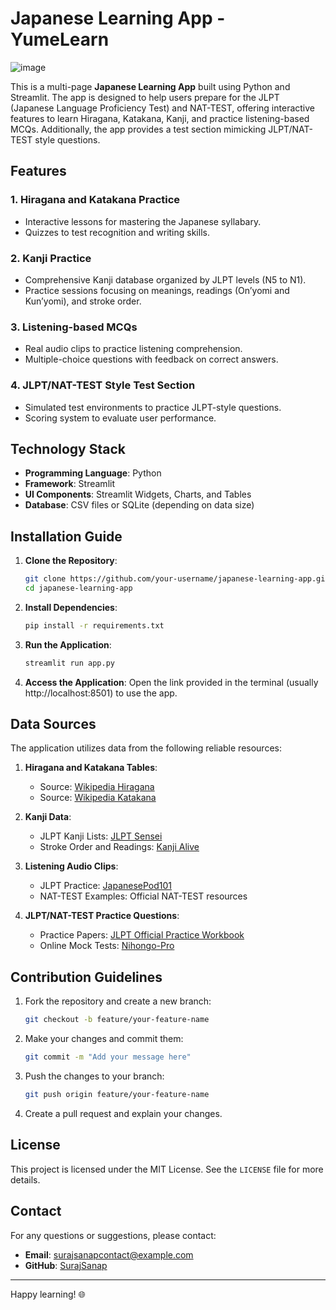 # Japanese Learning App - YumeLearn

![image](https://github.com/user-attachments/assets/18bdb9e0-53f2-456a-adb6-80cf24873285)


This is a multi-page **Japanese Learning App** built using Python and Streamlit. The app is designed to help users prepare for the JLPT (Japanese Language Proficiency Test) and NAT-TEST, offering interactive features to learn Hiragana, Katakana, Kanji, and practice listening-based MCQs. Additionally, the app provides a test section mimicking JLPT/NAT-TEST style questions.

## Features

### 1. Hiragana and Katakana Practice
- Interactive lessons for mastering the Japanese syllabary.
- Quizzes to test recognition and writing skills.

### 2. Kanji Practice
- Comprehensive Kanji database organized by JLPT levels (N5 to N1).
- Practice sessions focusing on meanings, readings (On’yomi and Kun’yomi), and stroke order.

### 3. Listening-based MCQs
- Real audio clips to practice listening comprehension.
- Multiple-choice questions with feedback on correct answers.

### 4. JLPT/NAT-TEST Style Test Section
- Simulated test environments to practice JLPT-style questions.
- Scoring system to evaluate user performance.

## Technology Stack
- **Programming Language**: Python
- **Framework**: Streamlit
- **UI Components**: Streamlit Widgets, Charts, and Tables
- **Database**: CSV files or SQLite (depending on data size)

## Installation Guide

1. **Clone the Repository**:
   ```bash
   git clone https://github.com/your-username/japanese-learning-app.git
   cd japanese-learning-app
   ```

2. **Install Dependencies**:
   ```bash
   pip install -r requirements.txt
   ```

3. **Run the Application**:
   ```bash
   streamlit run app.py
   ```

4. **Access the Application**:
   Open the link provided in the terminal (usually http://localhost:8501) to use the app.

## Data Sources

The application utilizes data from the following reliable resources:

1. **Hiragana and Katakana Tables**:
   - Source: [Wikipedia Hiragana](https://en.wikipedia.org/wiki/Hiragana)
   - Source: [Wikipedia Katakana](https://en.wikipedia.org/wiki/Katakana)

2. **Kanji Data**:
   - JLPT Kanji Lists: [JLPT Sensei](https://jlptsensei.com/jlpt-kanji-list/)
   - Stroke Order and Readings: [Kanji Alive](https://kanjialive.com/)

3. **Listening Audio Clips**:
   - JLPT Practice: [JapanesePod101](https://www.japanesepod101.com/)
   - NAT-TEST Examples: Official NAT-TEST resources

4. **JLPT/NAT-TEST Practice Questions**:
   - Practice Papers: [JLPT Official Practice Workbook](https://www.jlpt.jp/e/samples/sample12.html)
   - Online Mock Tests: [Nihongo-Pro](https://www.nihongo-pro.com/)

## Contribution Guidelines

1. Fork the repository and create a new branch:
   ```bash
   git checkout -b feature/your-feature-name
   ```

2. Make your changes and commit them:
   ```bash
   git commit -m "Add your message here"
   ```

3. Push the changes to your branch:
   ```bash
   git push origin feature/your-feature-name
   ```

4. Create a pull request and explain your changes.

## License
This project is licensed under the MIT License. See the `LICENSE` file for more details.

## Contact
For any questions or suggestions, please contact:
- **Email**: surajsanapcontact@example.com
- **GitHub**: [SurajSanap](https://github.com/SurajSanap)

---

Happy learning! 🌐

